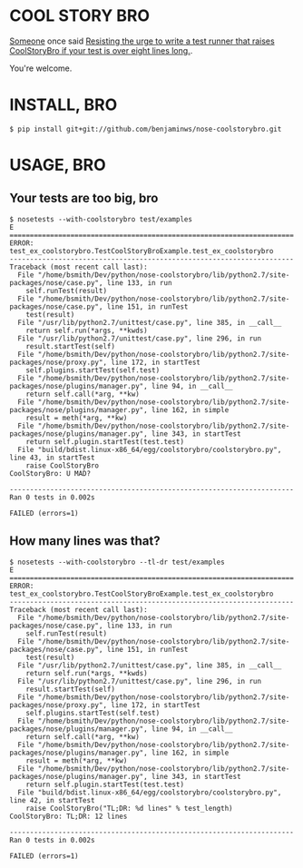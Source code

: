 COOL STORY BRO
==============

[Someone](http://twitter.com/garybernhardt) once said [Resisting the urge to write a test runner that raises CoolStoryBro if your test is over eight lines long.](http://twitter.com/#!/garybernhardt/status/125711084878442496).

You're welcome.

INSTALL, BRO
============

    $ pip install git+git://github.com/benjaminws/nose-coolstorybro.git

USAGE, BRO
==========

Your tests are too big, bro
---------------------------

    $ nosetests --with-coolstorybro test/examples
    E
    ======================================================================
    ERROR: test_ex_coolstorybro.TestCoolStoryBroExample.test_ex_coolstorybro
    ----------------------------------------------------------------------
    Traceback (most recent call last):
      File "/home/bsmith/Dev/python/nose-coolstorybro/lib/python2.7/site-packages/nose/case.py", line 133, in run
        self.runTest(result)
      File "/home/bsmith/Dev/python/nose-coolstorybro/lib/python2.7/site-packages/nose/case.py", line 151, in runTest
        test(result)
      File "/usr/lib/python2.7/unittest/case.py", line 385, in __call__
        return self.run(*args, **kwds)
      File "/usr/lib/python2.7/unittest/case.py", line 296, in run
        result.startTest(self)
      File "/home/bsmith/Dev/python/nose-coolstorybro/lib/python2.7/site-packages/nose/proxy.py", line 172, in startTest
        self.plugins.startTest(self.test)
      File "/home/bsmith/Dev/python/nose-coolstorybro/lib/python2.7/site-packages/nose/plugins/manager.py", line 94, in __call__
        return self.call(*arg, **kw)
      File "/home/bsmith/Dev/python/nose-coolstorybro/lib/python2.7/site-packages/nose/plugins/manager.py", line 162, in simple
        result = meth(*arg, **kw)
      File "/home/bsmith/Dev/python/nose-coolstorybro/lib/python2.7/site-packages/nose/plugins/manager.py", line 343, in startTest
        return self.plugin.startTest(test.test)
      File "build/bdist.linux-x86_64/egg/coolstorybro/coolstorybro.py", line 43, in startTest
        raise CoolStoryBro
    CoolStoryBro: U MAD?
    
    ----------------------------------------------------------------------
    Ran 0 tests in 0.002s
    
    FAILED (errors=1)

How many lines was that?
------------------------

    $ nosetests --with-coolstorybro --tl-dr test/examples
    E
    ======================================================================
    ERROR: test_ex_coolstorybro.TestCoolStoryBroExample.test_ex_coolstorybro
    ----------------------------------------------------------------------
    Traceback (most recent call last):
      File "/home/bsmith/Dev/python/nose-coolstorybro/lib/python2.7/site-packages/nose/case.py", line 133, in run
        self.runTest(result)
      File "/home/bsmith/Dev/python/nose-coolstorybro/lib/python2.7/site-packages/nose/case.py", line 151, in runTest
        test(result)
      File "/usr/lib/python2.7/unittest/case.py", line 385, in __call__
        return self.run(*args, **kwds)
      File "/usr/lib/python2.7/unittest/case.py", line 296, in run
        result.startTest(self)
      File "/home/bsmith/Dev/python/nose-coolstorybro/lib/python2.7/site-packages/nose/proxy.py", line 172, in startTest
        self.plugins.startTest(self.test)
      File "/home/bsmith/Dev/python/nose-coolstorybro/lib/python2.7/site-packages/nose/plugins/manager.py", line 94, in __call__
        return self.call(*arg, **kw)
      File "/home/bsmith/Dev/python/nose-coolstorybro/lib/python2.7/site-packages/nose/plugins/manager.py", line 162, in simple
        result = meth(*arg, **kw)
      File "/home/bsmith/Dev/python/nose-coolstorybro/lib/python2.7/site-packages/nose/plugins/manager.py", line 343, in startTest
        return self.plugin.startTest(test.test)
      File "build/bdist.linux-x86_64/egg/coolstorybro/coolstorybro.py", line 42, in startTest
        raise CoolStoryBro("TL;DR: %d lines" % test_length)
    CoolStoryBro: TL;DR: 12 lines
    
    ----------------------------------------------------------------------
    Ran 0 tests in 0.002s
    
    FAILED (errors=1)
